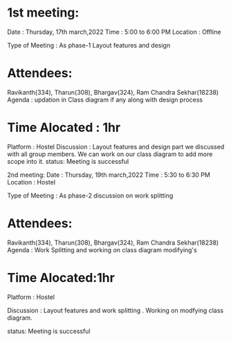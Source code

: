 # 1st meeting:
Date : Thursday, 17th march,2022
Time : 5:00 to 6:00 PM
Location : Offline

Type of Meeting : As phase-1 Layout features and design

# Attendees:
Ravikanth(334), Tharun(308), Bhargav(324), 
 Ram Chandra Sekhar(18238) 
Agenda : updation in Class diagram if any along with design process
# Time Alocated : 1hr
Platform : Hostel
Discussion :
Layout features and design part we discussed with all group members.
We can work on our class diagram to add more scope into it.
status: Meeting is successful

2nd meeting:
Date : Thursday, 19th march,2022 
Time : 5:30 to 6:30 PM 
Location : Hostel

Type of Meeting : As phase-2 discussion on work splitting 

# Attendees: 
Ravikanth(334), Tharun(308), Bhargav(324), Ram Chandra Sekhar(18238)
Agenda : Work Splitting and working on class diagram modifying's 
# Time Alocated:1hr 
Platform : Hostel 

Discussion : Layout features and work splitting . 
Working on modfying class diagram.

status: Meeting is successful
